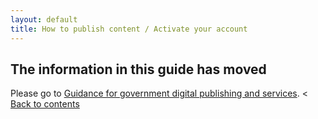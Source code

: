 ```yaml
---
layout: default
title: How to publish content / Activate your account
---
```


## The information in this guide has moved

Please go to [Guidance for government digital publishing and services](https://www.gov.uk/government-digital-guidance/content-publishing).
< [Back to contents](http://alphagov.github.io/inside-government-admin-guide/)
